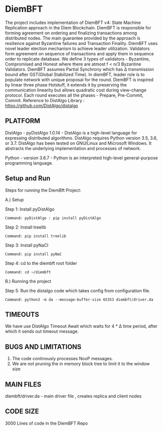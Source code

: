 # DiemBFT
The project includes implementation of DiemBFT v4: State Machine Replication approach in the Diem Blockchain. DiemBFT
is responsible for forming agreement on ordering and finalizing transactions among distributed nodes. The main 
guarantee provided by the approach is resilience against Byzantine failures and Transaction Finality. DiemBFT uses
novel leader election mechanism to achieve leader utilization. Validators form agreement on sequence of transactions
and apply them in sequence order to replicate database. We define 3 types of validators - Byzantine, Compromised and 
Honest where there are atmost f < n/3 Byzantine Validators. DiemBFT assumes Partial Synchrony which has Δ 
transmission bound after GST(Global Stabilized Time). In diemBFT, leader role is to populate network with unique proposal 
for the round. DiemBFT is inspired by linear three phase Hotstuff, it extends it by preserving the communication linearity 
but allows quadratic cost during view-change protocol. Each round executes all the phases - Prepare, Pre-Commit, Commit.
Reference to DistAlgo Library : https://github.com/DistAlgo/distalgo


PLATFORM
--------
DistAlgo - pyDistAlgo 1.0.14 - DistAlgo is a high-level language for expressing distributed algorithms. DistAlgo requires 
			       Python version 3.5, 3.6, or 3.7. DistAlgo has been tested on GNU/Linux and Microsoft Windows.
			       It abstracts the underlying implementation and processes of network.

Python - version 3.6.7	     - Python is an interpreted high-level general-purpose programming language.

Setup and Run
-------

Steps for running the DiemBft Project:

A.)	 Setup

Step 1: Install pyDistAlgo 

	Command: pyDistAlgo : pip install pyDistAlgo

Step 2: Install treelib

	Command: pip install treelib

Step 3: Install pyNaCl

	Command: pip install pyNaC

Step 4: cd to the diembft root folder

	Command: cd ~/diembft


B.)	Running the project

Step 5: Run the distalgo code which takes config from configuration file.

	Command: python3 -m da --message-buffer-size 65353 diembft/driver.da
 

TIMEOUTS
--------
We have use DistAlgo Timeout Await which waits for 4 * Δ time period, after which it sends out timeout message.

BUGS AND LIMITATIONS
--------------------
1. The code continously processes NooP messages.
2. We are not pruning the in memory block tree to limit it to the window size


MAIN FILES
----------
diembft/driver.da - main driver file , creates replica and client nodes

CODE SIZE
---------
3000 Lines of code in the DiemBFT Repo

